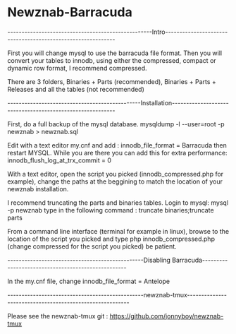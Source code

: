 Newznab-Barracuda
=================

---------------------------------------------------Intro------------------------------------------------------------

First you will change mysql to use the barracuda file format. Then you will convert your tables to innodb, using either the compressed, compact or dynamic row format, I recommend compressed.

There are 3 folders, Binaries + Parts (recommended), Binaries + Parts + Releases and all the tables (not recommended)


-----------------------------------------------Installation----------------------------------------------------------

First, do a full backup of the mysql database. mysqldump -l --user=root -p newznab > newznab.sql

Edit with a text editor my.cnf and add : innodb_file_format = Barracuda then restart MYSQL. While you are there you can add this for extra performance: innodb_flush_log_at_trx_commit = 0

With a text editor, open the script you picked (innodb_compressed.php for example), change the paths at the beggining to match the location of your newznab installation.

I recommend truncating the parts and binaries tables. Login to mysql: mysql -p newznab   type in the following command : truncate binaries;truncate parts

From a command line interface (terminal for example in linux), browse to the location of the script you picked and type php innodb_compressed.php (change compressed for the script you picked) be patient.

------------------------------------------------Disabling Barracuda---------------------------------------------------

In the my.cnf file, change innodb_file_format = Antelope

------------------------------------------------newznab-tmux---------------------------------------------------------

Please see the newznab-tmux git : https://github.com/jonnyboy/newznab-tmux
